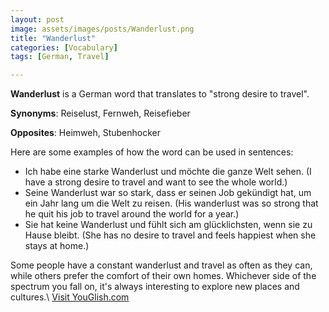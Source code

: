```yaml
---
layout: post
image: assets/images/posts/Wanderlust.png
title: "Wanderlust"
categories: [Vocabulary]
tags: [German, Travel]

---
```


**Wanderlust** is a German word that translates to "strong desire to travel". 

**Synonyms**: Reiselust, Fernweh, Reisefieber

**Opposites**: Heimweh, Stubenhocker

Here are some examples of how the word can be used in sentences:

- Ich habe eine starke Wanderlust und möchte die ganze Welt sehen. (I have a strong desire to travel and want to see the whole world.)
- Seine Wanderlust war so stark, dass er seinen Job gekündigt hat, um ein Jahr lang um die Welt zu reisen. (His wanderlust was so strong that he quit his job to travel around the world for a year.)
- Sie hat keine Wanderlust und fühlt sich am glücklichsten, wenn sie zu Hause bleibt. (She has no desire to travel and feels happiest when she stays at home.)

Some people have a constant wanderlust and travel as often as they can, while others prefer the comfort of their own homes. Whichever side of the spectrum you fall on, it's always interesting to explore new places and cultures.\ <a id="yg-widget-0" class="youglish-widget" data-query="Wanderlust" data-lang="german" data-components="8412" data-auto-start="0" data-bkg-color="theme_light" data-title="How%20to%20pronounce%20Wanderlust%20in%20German"  rel="nofollow" href="https://youglish.com">Visit YouGlish.com</a><script async src="https://youglish.com/public/emb/widget.js" charset="utf-8"></script>